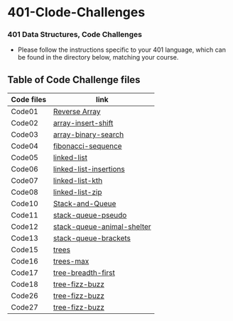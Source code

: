 # 401-Clode-Challenges

### 401 Data Structures, Code Challenges

- Please follow the instructions specific to your 401 language, which can be found in the directory below, matching your course.

## Table of Code Challenge files

| Code files      | link |
| ----------- | ----------- |
| Code01      | [Reverse Array](https://github.com/Mahmoud-Khader/401-Clode-Challenges/tree/main/code-challenges/Code01)      |
| Code02      | [array-insert-shift](https://github.com/Mahmoud-Khader/401-Clode-Challenges/tree/main/code-challenges/Code02)      |
| Code03      | [array-binary-search](https://github.com/Mahmoud-Khader/401-Clode-Challenges/tree/main/code-challenges/Code03)      |
| Code04      | [fibonacci-sequence](https://github.com/Mahmoud-Khader/401-Clode-Challenges/tree/main/code-challenges/Code04)      |
| Code05      | [linked-list](https://github.com/Mahmoud-Khader/401-Clode-Challenges/tree/main/code-challenges/Code05)      |
| Code06      | [linked-list-insertions](https://github.com/Mahmoud-Khader/401-Clode-Challenges/tree/main/code-challenges/Code06)      |
| Code07      | [linked-list-kth](https://github.com/Mahmoud-Khader/401-Clode-Challenges/tree/main/code-challenges/Code07)      |
| Code08      | [linked-list-zip](https://github.com/Mahmoud-Khader/401-Clode-Challenges/tree/main/code-challenges/Code08)      |
| Code10      | [Stack-and-Queue](https://github.com/Mahmoud-Khader/401-Clode-Challenges/tree/main/code-challenges/Code10)      |
| Code11      | [stack-queue-pseudo](https://github.com/Mahmoud-Khader/401-Clode-Challenges/tree/main/code-challenges/Code11)      |
| Code12      | [stack-queue-animal-shelter](https://github.com/Mahmoud-Khader/401-Clode-Challenges/tree/main/code-challenges/Code12)      |
| Code13      | [stack-queue-brackets](https://github.com/Mahmoud-Khader/401-Clode-Challenges/tree/main/code-challenges/Code13)      |
| Code15      | [trees](https://github.com/Mahmoud-Khader/401-Clode-Challenges/tree/main/code-challenges/Code15)      |
| Code16      | [trees-max](https://github.com/Mahmoud-Khader/401-Clode-Challenges/tree/main/code-challenges/Code16)      |
| Code17      | [tree-breadth-first](https://github.com/Mahmoud-Khader/401-Clode-Challenges/tree/main/code-challenges/Code17)      |
| Code18      | [tree-fizz-buzz](https://github.com/Mahmoud-Khader/401-Clode-Challenges/tree/main/code-challenges/Code18)      |
| Code26      | [tree-fizz-buzz](https://github.com/Mahmoud-Khader/401-Clode-Challenges/tree/main/code-challenges/Code26)      |
| Code27      | [tree-fizz-buzz](https://github.com/Mahmoud-Khader/401-Clode-Challenges/tree/main/code-challenges/Code27)      |
